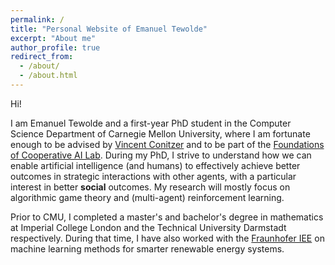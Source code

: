 ```yaml
---
permalink: /
title: "Personal Website of Emanuel Tewolde"
excerpt: "About me"
author_profile: true
redirect_from: 
  - /about/
  - /about.html
---
```


Hi!

I am Emanuel Tewolde and a first-year PhD student in the Computer Science Department of Carnegie Mellon University, where I am fortunate enough to be advised by [Vincent Conitzer](http://www.cs.cmu.edu/~conitzer/) and to be part of the [Foundations of Cooperative AI Lab](http://www.cs.cmu.edu/~focal/). 
During my PhD, I strive to understand how we can enable artificial intelligence (and humans) to effectively achieve better outcomes in strategic interactions with other agents, with a particular interest in better **social** outcomes. My research will mostly focus on algorithmic game theory and (multi-agent) reinforcement learning. 

Prior to CMU, I completed a master's and bachelor's degree in mathematics at Imperial College London and the Technical University Darmstadt respectively. During that time, I have also worked with the [Fraunhofer IEE](https://www.iee.fraunhofer.de/en.html) on machine learning methods for smarter renewable energy systems.
